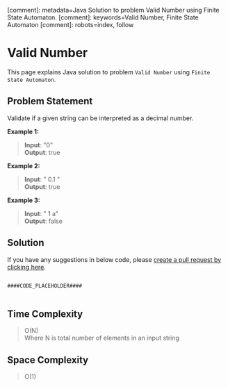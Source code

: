 [comment]: metadata=Java Solution to problem Valid Number using Finite State Automaton.
[comment]: keywords=Valid Number, Finite State Automaton
[comment]: robots=index, follow


<h1>Valid Number</h1>
<p>
This page explains Java solution to problem <code class="inline">Valid Number</code> using <code class="inline">Finite State Automaton</code>.
</p>


<h2 class="heading">Problem Statement</h2>
<p>
Validate if a given string can be interpreted as a decimal number.
</p>

<b>Example 1:</b>
<blockquote>
<p>
<b>Input</b>: "0"<br />
<b>Output</b>: true<br/>
</p>
</blockquote>

<b>Example 2:</b>
<blockquote>
<p>
<b>Input</b>: " 0.1 "<br />
<b>Output</b>: true<br/>
</p>
</blockquote>

<b>Example 3:</b>
<blockquote>
<p>
<b>Input</b>: " 1 a"<br />
<b>Output</b>: false<br/>
</p>
</blockquote>


<h2 class="heading">Solution</h2>
If you have any suggestions in below code, please <a href="####LINK_PLACEHOLDER####" target="_blank" rel="noopener noreferrer" class="absolute">create a pull request by clicking here</a>.
<pre>
<code class="language-java">
####CODE_PLACEHOLDER####
</code>
</pre>


<h2 class="heading">Time Complexity</h2>
<blockquote>
<p>
O(N) <br />
Where N is total number of elements in an input string
</p>
</blockquote>


<h2 class="heading">Space Complexity</h2>
<blockquote>
<p>
O(1)
</p>
</blockquote>